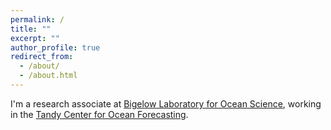 ```yaml
---
permalink: /
title: ""
excerpt: ""
author_profile: true
redirect_from: 
  - /about/
  - /about.html
---
```


I'm a research associate at [Bigelow Laboratory for Ocean Science](https://www.bigelow.org/), working in the [Tandy Center for Ocean Forecasting](https://www.bigelow.org/services/ocean-forecasting/).
